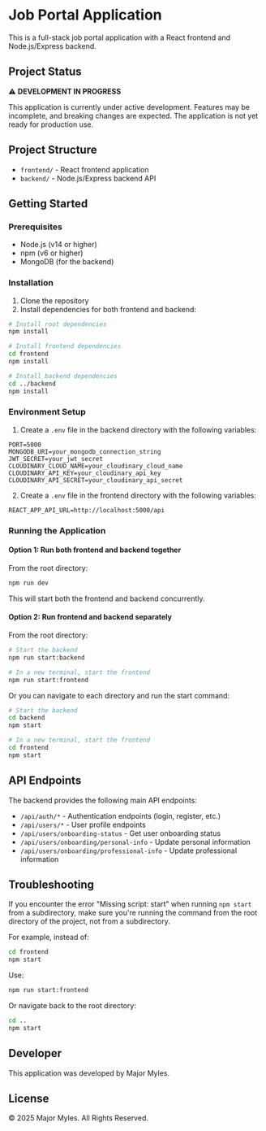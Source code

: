 # Job Portal Application

This is a full-stack job portal application with a React frontend and Node.js/Express backend.

## Project Status

⚠️ **DEVELOPMENT IN PROGRESS**

This application is currently under active development. Features may be incomplete, and breaking changes are expected. The application is not yet ready for production use.

## Project Structure

- `frontend/` - React frontend application
- `backend/` - Node.js/Express backend API

## Getting Started

### Prerequisites

- Node.js (v14 or higher)
- npm (v6 or higher)
- MongoDB (for the backend)

### Installation

1. Clone the repository
2. Install dependencies for both frontend and backend:

```bash
# Install root dependencies
npm install

# Install frontend dependencies
cd frontend
npm install

# Install backend dependencies
cd ../backend
npm install
```

### Environment Setup

1. Create a `.env` file in the backend directory with the following variables:

```
PORT=5000
MONGODB_URI=your_mongodb_connection_string
JWT_SECRET=your_jwt_secret
CLOUDINARY_CLOUD_NAME=your_cloudinary_cloud_name
CLOUDINARY_API_KEY=your_cloudinary_api_key
CLOUDINARY_API_SECRET=your_cloudinary_api_secret
```

2. Create a `.env` file in the frontend directory with the following variables:

```
REACT_APP_API_URL=http://localhost:5000/api
```

### Running the Application

#### Option 1: Run both frontend and backend together

From the root directory:

```bash
npm run dev
```

This will start both the frontend and backend concurrently.

#### Option 2: Run frontend and backend separately

From the root directory:

```bash
# Start the backend
npm run start:backend

# In a new terminal, start the frontend
npm run start:frontend
```

Or you can navigate to each directory and run the start command:

```bash
# Start the backend
cd backend
npm start

# In a new terminal, start the frontend
cd frontend
npm start
```

## API Endpoints

The backend provides the following main API endpoints:

- `/api/auth/*` - Authentication endpoints (login, register, etc.)
- `/api/users/*` - User profile endpoints
- `/api/users/onboarding-status` - Get user onboarding status
- `/api/users/onboarding/personal-info` - Update personal information
- `/api/users/onboarding/professional-info` - Update professional information

## Troubleshooting

If you encounter the error "Missing script: start" when running `npm start` from a subdirectory, make sure you're running the command from the root directory of the project, not from a subdirectory.

For example, instead of:
```bash
cd frontend
npm start
```

Use:
```bash
npm run start:frontend
```

Or navigate back to the root directory:
```bash
cd ..
npm start
```

## Developer

This application was developed by Major Myles.

## License

© 2025 Major Myles. All Rights Reserved.

